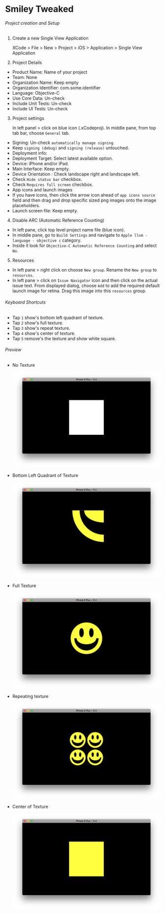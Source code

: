 # Smiley Tweaked

###### Project creation and Setup

1.  Create a new Single View Application

    XCode > File > New > Project > iOS > Application > Single View Application

2.  Project Details

-   Product Name: Name of your project
-   Team: None
-   Organization Name: Keep empty
-   Organization Identifier: com.some.identifier
-   Language: Objective-C
-   Use Core Data: Un-check
-   Include Unit Tests: Un-check
-   Include UI Tests: Un-check

3.  Project settings

    In left panel > click on <project name> blue icon (.xCodeproj).
    In middle pane, from top tab bar, choose `General` tab.

-   Signing: Un-check `automatically manage signing`.
-   Keep `signing (debug)` and `signing (release)` untouched.
-   Deployment info:
-   Deployment Target: Select latest available option.
-   Device: iPhone and/or iPad.
-   Main Interface: Keep empty.
-   Device Orientation : Check landscape right and landscape left.
-   Check `Hide status bar` checkbox.
-   Check `Requires full screen` checkbox.
-   App icons and launch images
-   If you have icons, then click the arrow icon ahead of `app icons source` field and then drag and drop specific sized png images onto the image placeholders.
-   Launch screen file: Keep empty.

4.  Disable ARC (Automatic Reference Counting)

-   In left pane, click top level project name file (blue icon).
-   In middle pane, go to `Build Settings` and navigate to `Apple llvm - language - objective c`
    category.
-   Inside it look for `Objective-C Automatic Reference Counting` and select `No`.

5.  Resources

-   In left pane > right click on <project name> choose `New group`. Rename the `New group` to `resources`.
-   In left pane > click on `Issue Navigator` icon and then click on the actual issue text.
    From displayed dialog, choose `Add` to add the required default launch image for retina.
    Drag this image into this `resources` group.

###### Keyboard Shortcuts

-   Tap `1` show's bottom left quadrant of texture.
-   Tap `2` show's full texture.
-   Tap `3` show's repeat texture.
-   Tap `4` show's center of texture.
-   Tap `5` remove's the texture and show white square.

###### Preview

-   No Texture

    ![whiteSquare][white-square-image]

-   Bottom Left Quadrant of Texture

    ![bottomLeftQuadrant][bottom-left-quadrant-image]

-   Full Texture

    ![fullTexture][full-texture-image]

-   Repeating texture

    ![repeatTexture][repeat-texture-image]

-   Center of Texture

    ![centerOfTexture][center-of-texture-image]

[//]: # "Image declaration"
[white-square-image]: ./preview/whiteSquare.png "White Square"
[bottom-left-quadrant-image]: ./preview/bottomLeftQuadrant.png "Bottom Left Quadrant"
[full-texture-image]: ./preview/fullTexture.png "Full Texture"
[repeat-texture-image]: ./preview/repeatTexture.png "Repeat Texture"
[center-of-texture-image]: ./preview/centerOfTexture.png "Center Of Texture"
